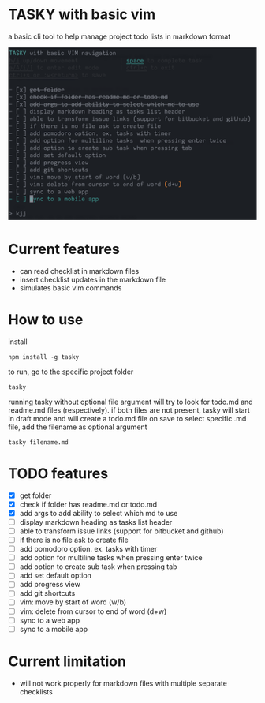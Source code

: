 # TASKY with basic vim
a basic cli tool to help manage project todo lists in markdown format

![TASKY screenshot](https://raw.githubusercontent.com/danielvtan/tasky/main/screenshots/screenshot.png)


# Current features
- can read checklist in markdown files
- insert checklist updates in the markdown file
- simulates basic vim commands

# How to use
install
```
npm install -g tasky
````
to run, go to the specific project folder
```
tasky
````
running tasky without optional file argument will try to look for todo.md and readme.md files (respectively).
if both files are not present, tasky will start in draft mode and will create a todo.md file on save
to select specific .md file, add the filename as optional argument
```
tasky filename.md
```

# TODO features
- [x] get folder
- [x] check if folder has readme.md or todo.md
- [x] add args to add ability to select which md to use
- [ ] display markdown heading as tasks list header
- [ ] able to transform issue links (support for bitbucket and github)
- [ ] if there is no file ask to create file
- [ ] add pomodoro option. ex. tasks with timer
- [ ] add option for multiline tasks  when pressing enter twice
- [ ] add option to create sub task when pressing tab
- [ ] add set default option
- [ ] add progress view
- [ ] add git shortcuts
- [ ] vim: move by start of word (w/b)
- [ ] vim: delete from cursor to end of word (d+w)
- [ ] sync to a web app
- [ ] sync to a mobile app

# Current limitation 
- will not work properly for markdown files with multiple separate checklists
